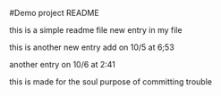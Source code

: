 #Demo project README

this is a simple readme file
new entry in my file

this is another new entry add on 10/5 at 6;53

another entry on 10/6 at 2:41

this is made for the soul purpose of committing trouble